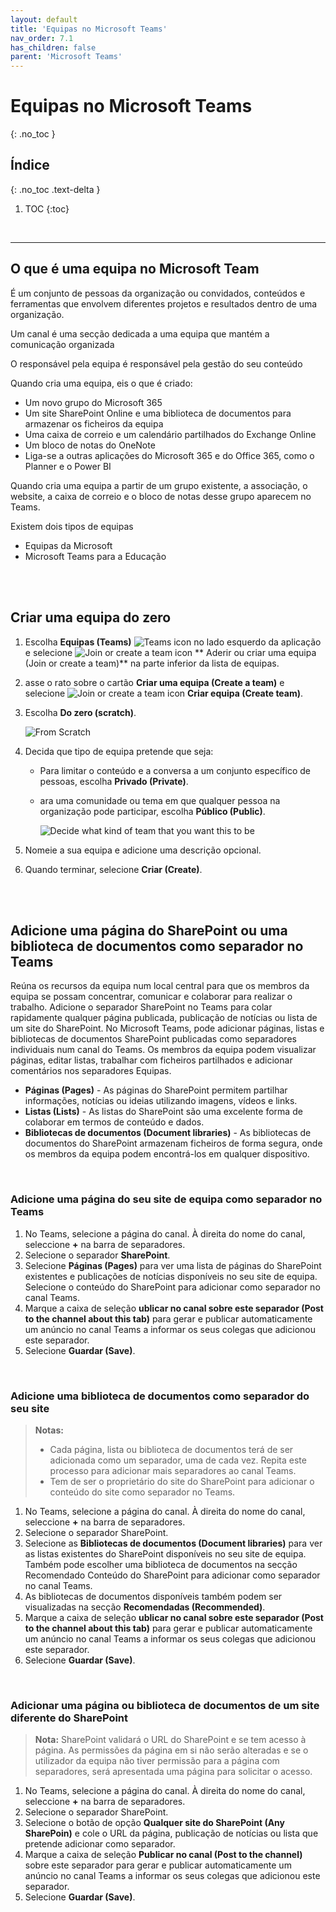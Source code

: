```yaml
---
layout: default
title: 'Equipas no Microsoft Teams'
nav_order: 7.1
has_children: false
parent: 'Microsoft Teams'
---
```


# Equipas no Microsoft Teams
{: .no_toc }


## Índice
{: .no_toc .text-delta }

1. TOC
{:toc}

<br/>

---

<a id="top" />

<a id="microsoft-teams" />

## O que é uma equipa no Microsoft Team

É um conjunto de pessoas da organização ou convidados, conteúdos e ferramentas que envolvem diferentes projetos e resultados dentro de uma organização.

Um canal é uma secção dedicada a uma equipa que mantém a comunicação organizada

O responsável pela equipa é responsável pela gestão do seu conteúdo

Quando cria uma equipa, eis o que é criado:
- Um novo grupo do Microsoft 365
- Um site SharePoint Online e uma biblioteca de documentos para armazenar os ficheiros da equipa
- Uma caixa de correio e um calendário partilhados do Exchange Online
- Um bloco de notas do OneNote
- Liga-se a outras aplicações do Microsoft 365 e do Office 365, como o Planner e o Power BI

Quando cria uma equipa a partir de um grupo existente, a associação, o website, a caixa de correio e o bloco de notas desse grupo aparecem no Teams.

Existem dois tipos de equipas
- Equipas da Microsoft
- Microsoft Teams para a Educação



<br/>

<a id="create-a-team-from-scratch" />

<br/>


## Criar uma equipa do zero

1. Escolha **Equipas (Teams)** ![Teams icon](https://www.rramoscabral.com/training/assets/MSTeams/IconTeams.png) no lado esquerdo da aplicação e selecione ![Join or create a team icon](https://www.rramoscabral.com/training/assets/MSTeams/IconJoinCreateTeam.png) ** Aderir ou criar uma equipa (Join or create a team)** na parte inferior da lista de equipas.

1. asse o rato sobre o cartão **Criar uma equipa (Create a team)** e selecione ![Join or create a team icon](https://www.rramoscabral.com/training/assets/MSTeams/IconJoinCreateTeam.png) **Criar equipa (Create team)**.

1. Escolha **Do zero (scratch)**.

    ![From Scratch](https://www.rramoscabral.com/training/assets/MSTeams/FromScratch.png)

1. Decida que tipo de equipa pretende que seja: 
    - Para limitar o conteúdo e a conversa a um conjunto específico de pessoas, escolha  **Privado (Private)**.
    - ara uma comunidade ou tema em que qualquer pessoa na organização pode participar, escolha **Público (Public)**.

        ![Decide what kind of team that you want this to be](https://www.rramoscabral.com/training/assets/MSTeams/WhatKindOfTeamWillThisBe.png)

1. Nomeie a sua equipa e adicione uma descrição opcional.

1. Quando terminar, selecione **Criar (Create)**.

<br/>

<a id="add-a-sharepoint-page-list-or-document-library-as-a-tab-in-Teams" />

<br/>


## Adicione uma página do SharePoint ou uma biblioteca de documentos como separador no Teams

Reúna os recursos da equipa num local central para que os membros da equipa se possam concentrar, comunicar e colaborar para realizar o trabalho. Adicione o separador SharePoint no Teams para colar rapidamente qualquer página publicada, publicação de notícias ou lista de um site do SharePoint. No Microsoft Teams, pode adicionar páginas, listas e bibliotecas de documentos SharePoint publicadas como separadores individuais num canal do Teams. Os membros da equipa podem visualizar páginas, editar listas, trabalhar com ficheiros partilhados e adicionar comentários nos separadores Equipas.
- **Páginas (Pages)** - As páginas do SharePoint permitem partilhar informações, notícias ou ideias utilizando imagens, vídeos e links.
- **Listas (Lists)** - As listas do SharePoint são uma excelente forma de colaborar em termos de conteúdo e dados.
- **Bibliotecas de documentos (Document libraries)** - As bibliotecas de documentos do SharePoint armazenam ficheiros de forma segura, onde os membros da equipa podem encontrá-los em qualquer dispositivo.

<br/>

### Adicione uma página do seu site de equipa como separador no Teams

1. No Teams, selecione a página do canal. À direita do nome do canal, seleccione **+** na barra de separadores.
1. Selecione o separador **SharePoint**.
1. Selecione **Páginas (Pages)** para ver uma lista de páginas do SharePoint existentes e publicações de notícias disponíveis no seu site de equipa. Selecione o conteúdo do SharePoint para adicionar como separador no canal Teams. 
1. Marque a caixa de seleção **ublicar no canal sobre este separador (Post to the channel about this tab)** para gerar e publicar automaticamente um anúncio no canal Teams a informar os seus colegas que adicionou este separador.
1. Selecione **Guardar (Save)**.

<br/>

### Adicione uma biblioteca de documentos como separador do seu site

> **Notas:** 
> - Cada página, lista ou biblioteca de documentos terá de ser adicionada como um separador, uma de cada vez. Repita este processo para adicionar mais separadores ao canal Teams.
> - Tem de ser o proprietário do site do SharePoint para adicionar o conteúdo do site como separador no Teams.

1. No Teams, selecione a página do canal. À direita do nome do canal, seleccione **+** na barra de separadores.
1. Selecione o separador SharePoint.
1. Selecione as **Bibliotecas de documentos (Document libraries)** para ver as listas existentes do SharePoint disponíveis no seu site de equipa. Também pode escolher uma biblioteca de documentos na secção Recomendado Conteúdo do SharePoint para adicionar como separador no canal Teams.
1. As bibliotecas de documentos disponíveis também podem ser visualizadas na secção **Recomendadas (Recommended)**.
1. Marque a caixa de seleção **ublicar no canal sobre este separador (Post to the channel about this tab)** para gerar e publicar automaticamente um anúncio no canal Teams a informar os seus colegas que adicionou este separador.
1. Selecione **Guardar (Save)**.

<br/>

### Adicionar uma página ou biblioteca de documentos de um site diferente do SharePoint

> **Nota:**  SharePoint validará o URL do SharePoint e se tem acesso à página. As permissões da página em si não serão alteradas e se o utilizador da equipa não tiver permissão para a página com separadores, será apresentada uma página para solicitar o acesso.

1. No Teams, selecione a página do canal. À direita do nome do canal, seleccione **+** na barra de separadores.
1. Selecione o separador SharePoint.
1. Selecione o botão de opção **Qualquer site do SharePoint (Any SharePoin)** e cole o URL da página, publicação de notícias ou lista que pretende adicionar como separador.
1. Marque a caixa de seleção **Publicar no canal (Post to the channel)** sobre este separador para gerar e publicar automaticamente um anúncio no canal Teams a informar os seus colegas que adicionou este separador.
1. Selecione **Guardar (Save)**.



